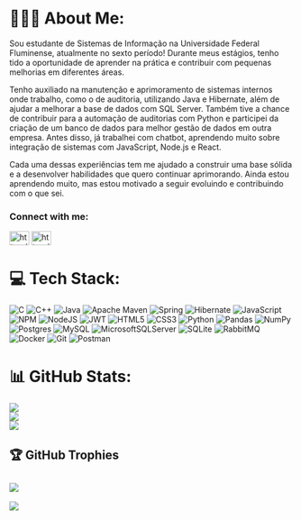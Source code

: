 # 🙋🏻‍♂️ About Me:
Sou estudante de Sistemas de Informação na Universidade Federal Fluminense, atualmente no sexto período! Durante meus estágios, tenho tido a oportunidade de aprender na prática e contribuir com pequenas melhorias em diferentes áreas.

Tenho auxiliado na manutenção e aprimoramento de sistemas internos onde trabalho, como o de auditoria, utilizando Java e Hibernate, além de ajudar a melhorar a base de dados com SQL Server. Também tive a chance de contribuir para a automação de auditorias com Python e participei da criação de um banco de dados para melhor gestão de dados em outra empresa. Antes disso, já trabalhei com chatbot, aprendendo muito sobre integração de sistemas com JavaScript, Node.js e React.

Cada uma dessas experiências tem me ajudado a construir uma base sólida e a desenvolver habilidades que quero continuar aprimorando. Ainda estou aprendendo muito, mas estou motivado a seguir evoluindo e contribuindo com o que sei.

<h3 align="left">Connect with me:</h3>
<p align="left">
<a href="https://www.linkedin.com/in/hfazollo/" target="_blank"><img align="center" src="https://raw.githubusercontent.com/rahuldkjain/github-profile-readme-generator/master/src/images/icons/Social/linked-in-alt.svg" alt="https://www.linkedin.com/in/hfazollo/" height="25" width="35" /></a>
<a href="https://www.instagram.com/hfazollo/" target="_blank"><img align="center" src="https://raw.githubusercontent.com/rahuldkjain/github-profile-readme-generator/master/src/images/icons/Social/instagram.svg" alt="https://www.instagram.com/hfazollo/" height="25" width="35" /></a>
</p>

# 💻 Tech Stack:
![C](https://img.shields.io/badge/c-%2300599C.svg?style=for-the-badge&logo=c&logoColor=white) ![C++](https://img.shields.io/badge/c++-%2300599C.svg?style=for-the-badge&logo=c%2B%2B&logoColor=white) ![Java](https://img.shields.io/badge/java-%23ED8B00.svg?style=for-the-badge&logo=openjdk&logoColor=white) ![Apache Maven](https://img.shields.io/badge/Apache%20Maven-C71A36?style=for-the-badge&logo=Apache%20Maven&logoColor=white) ![Spring](https://img.shields.io/badge/spring-%236DB33F.svg?style=for-the-badge&logo=spring&logoColor=white) ![Hibernate](https://img.shields.io/badge/Hibernate-59666C?style=for-the-badge&logo=Hibernate&logoColor=white) ![JavaScript](https://img.shields.io/badge/javascript-%23323330.svg?style=for-the-badge&logo=javascript&logoColor=%23F7DF1E) ![NPM](https://img.shields.io/badge/NPM-%23CB3837.svg?style=for-the-badge&logo=npm&logoColor=white) ![NodeJS](https://img.shields.io/badge/node.js-6DA55F?style=for-the-badge&logo=node.js&logoColor=white) ![JWT](https://img.shields.io/badge/JWT-black?style=for-the-badge&logo=JSON%20web%20tokens) ![HTML5](https://img.shields.io/badge/html5-%23E34F26.svg?style=for-the-badge&logo=html5&logoColor=white) ![CSS3](https://img.shields.io/badge/css3-%231572B6.svg?style=for-the-badge&logo=css3&logoColor=white) ![Python](https://img.shields.io/badge/python-3670A0?style=for-the-badge&logo=python&logoColor=ffdd54) ![Pandas](https://img.shields.io/badge/pandas-%23150458.svg?style=for-the-badge&logo=pandas&logoColor=white) ![NumPy](https://img.shields.io/badge/numpy-%23013243.svg?style=for-the-badge&logo=numpy&logoColor=white) ![Postgres](https://img.shields.io/badge/postgres-%23316192.svg?style=for-the-badge&logo=postgresql&logoColor=white) ![MySQL](https://img.shields.io/badge/mysql-4479A1.svg?style=for-the-badge&logo=mysql&logoColor=white) ![MicrosoftSQLServer](https://img.shields.io/badge/Microsoft%20SQL%20Server-CC2927?style=for-the-badge&logo=microsoft%20sql%20server&logoColor=white) ![SQLite](https://img.shields.io/badge/sqlite-%2307405e.svg?style=for-the-badge&logo=sqlite&logoColor=white) ![RabbitMQ](https://img.shields.io/badge/rabbitmq-FF6600?style=for-the-badge&logo=rabbitmq&logoColor=white) ![Docker](https://img.shields.io/badge/docker-%230db7ed.svg?style=for-the-badge&logo=docker&logoColor=white) ![Git](https://img.shields.io/badge/git-%23F05033.svg?style=for-the-badge&logo=git&logoColor=white) ![Postman](https://img.shields.io/badge/Postman-FF6C37?style=for-the-badge&logo=postman&logoColor=white)

# 📊 GitHub Stats:
![](https://github-readme-stats.vercel.app/api?username=HFazollo&theme=dark&hide_border=false&include_all_commits=true&count_private=true)<br/>
![](https://github-readme-streak-stats.herokuapp.com/?user=HFazollo&theme=dark&hide_border=false)<br/>
![](https://github-readme-stats.vercel.app/api/top-langs/?username=HFazollo&theme=dark&hide_border=false&include_all_commits=true&count_private=true&layout=compact&hide=roff&repos=HFazollo/TopicosEngSoftwareII)

## 🏆 GitHub Trophies
![](https://github-profile-trophy.vercel.app/?username=HFazollo&theme=radical&no-frame=true&no-bg=true&margin-w=4)
---
[![](https://visitcount.itsvg.in/api?id=HFazollo&icon=0&color=0)](https://visitcount.itsvg.in)

<!-- Proudly created with GPRM ( https://gprm.itsvg.in ) -->
